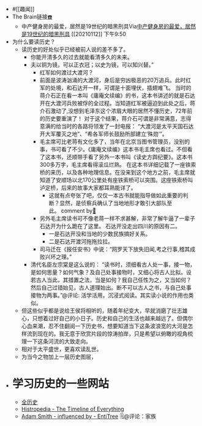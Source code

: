 - #[[趣闻]]
- The Brain链接[☎️](brain://api.thebrain.com/g7PXu0IyM0ucARb24SvxiA/N7WoBmDXr0qq0Dbhrzcmmw/%E5%8E%86%E5%8F%B2%E5%AD%A6)
    - 中产健身房的最爱，居然是19世纪的暗黑刑具Via[中产健身房的最爱，居然是19世纪的暗黑刑具](https://mp.weixin.qq.com/s?__biz=MjM5NzUzODI1Mg==&mid=2652644878&idx=1&sn=be0e247954c028f3b5b89be66557e19a&chksm=bd30f6ad8a477fbb668fe23a306faeda569ef56a55218984e2ee4a0e7845cac4a4502d8614ad) [[20210112]] 下午9:50
- 为什么要读历史？
    - 读历史的好处似乎已经被前人说的差不多了。
        - 你能开清多久的过去就能看清多久的未来。
        - 夫以铜为镜，可以正衣冠；以史为镜，可以知兴替。”
            - 红军如何渡过大渡河？
            - 前面是波涛汹涌的大渡河，身后是穷凶极恶的20万追兵。此时红军的处境，和石达开一样，可谓是十面埋伏，插翅难飞。 当时的蒋介石正在看一本叫《庸庵文续编》的书，这本书讲述的就是石达开在大渡河兵败被俘的全过程。当知道红军被逼迫到此处之后，蒋介石激动了,没想到毛泽东这个浓眉大眼的居然不懂历史，72年前的历史要重演了！ 对于这个结果，蒋介石可谓是非常满意，志得意满的给当时的各路将领发了一封电报： “大渡河是太平天国石达开大军覆灭之地”、“希各军师长鼓励所部建立‘殊勋’”。
            - 毛主席可比老蒋有文化多了，当年在北京当图书管理员，没别的事，书可看了不少。《庸庵文续编》这本书毛主席也看过。不但看了这本书，还顺带手看了另外一本书叫《读史方舆纪要》。这本书300多万字，毛主席看得滚瓜烂熟。 在这本书详细记载了一座铁索桥的来历，以及各种地理信息。在没来到这个地方之前，毛主席就知道了安顺场以北170公里处有座铁索桥可以突围。这座铁索桥叫泸定桥，后来的故事大家都耳熟能详了。
                - 这就有点夸张了吧，仅仅一本古书就能指导做如此重要的判断？显然，是侦察兵确认了当地地形才敢引大部队至此。 comment by[🔗](https://www.diigo.com/profile/wangxiaohui19880214)
            - 另外毛主席读书可不像老蒋一样不求甚解，非常了解牛逼了一辈子石达开为什么跪在了这里。 石达开没走出四川的原因有二。
                -  一是石达开没和当地的少数民族搞好关系。
                - 二是石达开渡河拖拖拉拉。
            - 司马迁在《报任安书》中说：“网罗天下放失旧闻,考之行事,稽其成败兴坏之理。”
        - 清代名臣左宗棠是这么说的： “读书时，须细看古人处一事，接一物，是如何思量？如何气象？及自己处事接物时，又细心将古人比拟。设若古人当此，其措置之法，当是如何？我自己任性为之，又当如何？然后自己过错始见，古人道理始出。断不可以古人之书，与自己处事接物为两事。”@评论: 活学活用，沉浸式阅读。其实读小说的作用也类似。
    - 但这些似乎都是说给王侯将相听的，随着年纪变大，早就消磨了壮志雄心，只想着过好自己的小日子。历史和自己的生活也越来越远了。但偶尔心血来潮，忍不住翻阅一下历史书，想要知道当下这条波浪宽的大河是怎样流到现在的。我无意于欣赏片段的惊涛拍岸，只是希望以俯瞰的视角梳理一下这条河流的大致走向。
    - 相对于太平盛世，更喜欢读乱世。
    - 为当今之物加上一层历史图层，
- # 学习历史的一些网站
    - [全历史](https://www.allhistory.com/)
    - [Histropedia - The Timeline of Everything](https://histropedia.com/timeline-everything)
    - [Adam Smith - influenced by - EntiTree](https://www.entitree.com/en/influenced_by/Adam_Smith) 🗒@评论：家族
